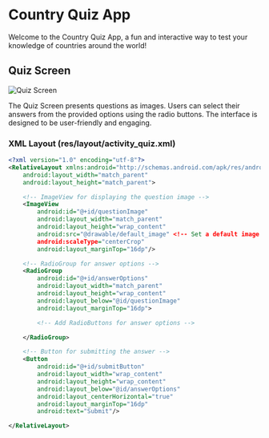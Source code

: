 # Country Quiz App

Welcome to the Country Quiz App, a fun and interactive way to test your knowledge of countries around the world!

## Quiz Screen

![Quiz Screen](https://github.com/SOUMEN-PAL/Country-Quiz-App/assets/112452467/baa96f28-e721-4e48-b076-91f098d17937)

The Quiz Screen presents questions as images. Users can select their answers from the provided options using the radio buttons. The interface is designed to be user-friendly and engaging.

### XML Layout (res/layout/activity_quiz.xml)

```xml
<?xml version="1.0" encoding="utf-8"?>
<RelativeLayout xmlns:android="http://schemas.android.com/apk/res/android"
    android:layout_width="match_parent"
    android:layout_height="match_parent">

    <!-- ImageView for displaying the question image -->
    <ImageView
        android:id="@+id/questionImage"
        android:layout_width="match_parent"
        android:layout_height="wrap_content"
        android:src="@drawable/default_image" <!-- Set a default image -->
        android:scaleType="centerCrop"
        android:layout_marginTop="16dp"/>

    <!-- RadioGroup for answer options -->
    <RadioGroup
        android:id="@+id/answerOptions"
        android:layout_width="match_parent"
        android:layout_height="wrap_content"
        android:layout_below="@id/questionImage"
        android:layout_marginTop="16dp">

        <!-- Add RadioButtons for answer options -->

    </RadioGroup>

    <!-- Button for submitting the answer -->
    <Button
        android:id="@+id/submitButton"
        android:layout_width="wrap_content"
        android:layout_height="wrap_content"
        android:layout_below="@id/answerOptions"
        android:layout_centerHorizontal="true"
        android:layout_marginTop="16dp"
        android:text="Submit"/>

</RelativeLayout>

